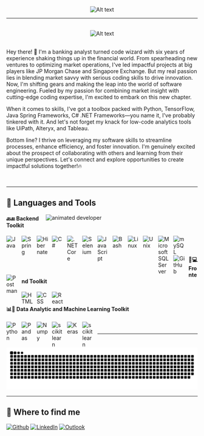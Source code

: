 <div align="center">
<img src="https://github.com/jeremylyb/jeremylyb/assets/96461868/f1e5586a-cf9c-4cb1-97b6-3e9c1436500b" alt="Alt text">
</div>

---
<br>

<div align="center">
<img src="https://github.com/jeremylyb/jeremylyb/assets/96461868/32e73b86-d2f6-496b-bf8c-1a845b8c106c" alt="Alt text" width="900" height="70">
</div>

<br>

<p>
Hey there! 👋 I'm a banking analyst turned code wizard with six years of experience shaking things up in the financial world. From spearheading new ventures to optimizing market operations, I've led impactful projects at big players like JP Morgan Chase and Singapore Exchange. But my real passion lies in blending market savvy with serious coding skills to drive innovation. Now, I'm shifting gears and making the leap into the world of software engineering. Fueled by my passion for combining market insight with cutting-edge coding expertise, I'm excited to embark on this new chapter.

When it comes to skills, I've got a toolbox packed with Python, TensorFlow, Java Spring Frameworks, C# .NET Frameworks—you name it, I've probably tinkered with it. And let's not forget my knack for low-code analytics tools like UiPath, Alteryx, and Tableau.

Bottom line? I thrive on leveraging my software skills to streamline processes, enhance efficiency, and foster innovation. I'm genuinely excited about the prospect of collaborating with others and learning from their unique perspectives. Let's connect and explore opportunities to create impactful solutions together!🔥

</p >

<br>

---

  
<h2> 🧰 Languages and Tools</h2>

<div>
<img align="right" alt="animated developer" width="400" src="https://mir-s3-cdn-cf.behance.net/project_modules/hd/06f21a161921919.63cd7887d0a70.gif"/>
</div>
    
<h4> 🔙🔚 Backend Toolkit </h4> 
 <img align="left" alt="Java" width="30px" style="padding-right:10px;" src="https://cdn.jsdelivr.net/gh/devicons/devicon/icons/java/java-original.svg"/>
 <img align="left" alt="Spring" width="30px" style="padding-right:10px;" src="https://cdn.jsdelivr.net/gh/devicons/devicon/icons/spring/spring-original.svg" />
 <img align="left" alt="Hibernate" width="30px" style="padding-right:10px;" src="https://cdn.jsdelivr.net/gh/devicons/devicon@latest/icons/hibernate/hibernate-plain-wordmark.svg" />
 <img align="left" alt="C#" width="30px" style="padding-right:10px;" src="https://cdn.jsdelivr.net/gh/devicons/devicon@latest/icons/csharp/csharp-original.svg" />
 <img align="left" alt=".NET Core" width="30px" style="padding-right:10px;" src="https://cdn.jsdelivr.net/gh/devicons/devicon@latest/icons/dotnetcore/dotnetcore-original.svg" />
 <img align="left" alt="Selenium" width="30px" style="padding-right:10px;" src="https://cdn.jsdelivr.net/gh/devicons/devicon@latest/icons/selenium/selenium-original.svg" />
 <img align="left" alt="JavaScript" width="30px" style="padding-right:10px;" src="https://cdn.jsdelivr.net/gh/devicons/devicon/icons/javascript/javascript-plain.svg" />
 <img align="left" alt="Bash" width="30px" style="padding-right:10px;" src="https://cdn.jsdelivr.net/gh/devicons/devicon/icons/bash/bash-original.svg" />
 <img align="left" alt="Linux" width="30px" style="padding-right:10px;" src="https://cdn.jsdelivr.net/gh/devicons/devicon/icons/linux/linux-original.svg" />
 <img align="left" alt="Unix" width="30px" style="padding-right:10px;" src="https://cdn.jsdelivr.net/gh/devicons/devicon@latest/icons/unix/unix-original.svg" />
 <img align="left" alt="MicrosoftSQLServer" width="30px" style="padding-right:10px;" src="https://cdn.jsdelivr.net/gh/devicons/devicon@latest/icons/microsoftsqlserver/microsoftsqlserver-original.svg" />
 <img align="left" alt="mySQL" width="30px" style="padding-right:10px;" src="https://cdn.jsdelivr.net/gh/devicons/devicon@latest/icons/mysql/mysql-original-wordmark.svg" />
 <img align="left" alt="GitHub" width="30px" style="padding-right:10px;" src="https://cdn.jsdelivr.net/gh/devicons/devicon/icons/github/github-original.svg" />
 <img align="left" alt="Postman" width="30px" style="padding-right:10px;" src="https://cdn.jsdelivr.net/gh/devicons/devicon@latest/icons/postman/postman-original.svg" />

<br>

</div>

<br>

<div>

<h4> 📲💻 Frontend Toolkit </h4>
<img align="left" alt="HTML" width="30px" style="padding-right:10px;" src="https://cdn.jsdelivr.net/gh/devicons/devicon/icons/html5/html5-plain.svg" />
<img align="left" alt="CSS" width="30px" style="padding-right:10px;" src="https://cdn.jsdelivr.net/gh/devicons/devicon/icons/css3/css3-plain.svg" />
<img align="left" alt="React" width="30px" style="padding-right:10px;" src="https://cdn.jsdelivr.net/gh/devicons/devicon/icons/react/react-original.svg" />

</div>

<br>

<div>
  
<h4> 📊🎯 Data Analytic and Machine Learning Toolkit </h4>
<img align="left" alt="Python" width="30px" style="padding-right:10px;" src="https://cdn.jsdelivr.net/gh/devicons/devicon@latest/icons/python/python-original.svg" />
<img align="left" alt="Pandas" width="30px" style="padding-right:10px;" src="https://cdn.jsdelivr.net/gh/devicons/devicon@latest/icons/pandas/pandas-original-wordmark.svg" />
<img align="left" alt="Numpy" width="30px" style="padding-right:10px;" src="https://cdn.jsdelivr.net/gh/devicons/devicon@latest/icons/numpy/numpy-plain-wordmark.svg" />
<img align="left" alt="scikitlearn" width="30px" style="padding-right:10px;" src="https://cdn.jsdelivr.net/gh/devicons/devicon@latest/icons/scikitlearn/scikitlearn-original.svg" />
<img align="left" alt="Keras" width="30px" style="padding-right:10px;" src="https://cdn.jsdelivr.net/gh/devicons/devicon@latest/icons/keras/keras-original.svg" />
<img align="left" alt="scikitlearn" width="30px" style="padding-right:10px;" src="https://cdn.jsdelivr.net/gh/devicons/devicon@latest/icons/tensorflow/tensorflow-original.svg" />

<br>



</div>

<hr>

<picture>
  <source
    media="(prefers-color-scheme: dark)"
    srcset="https://raw.githubusercontent.com/platane/snk/output/github-contribution-grid-snake-dark.svg"
  />
  <source
    media="(prefers-color-scheme: light)"
    srcset="https://raw.githubusercontent.com/platane/snk/output/github-contribution-grid-snake.svg"
  />
  <img
    alt="github contribution grid snake animation"
    src="https://raw.githubusercontent.com/platane/snk/output/github-contribution-grid-snake.svg"
  />
</picture>

<hr>


<h2> 🔎 Where to find me </h2>
<p>
  <a href="https://github.com/jeremylyb" target="_blank"><img alt="Github" src="https://img.shields.io/badge/GitHub-%2312100E.svg?&style=for-the-badge&logo=Github&logoColor=white" /></a> 
  <a href="https://www.linkedin.com/in/jeremylamyanbin" target="_blank"><img alt="LinkedIn" src="https://img.shields.io/badge/linkedin-%230077B5.svg?&style=for-the-badge&logo=linkedin&logoColor=white" /></a> 
  <a href="jeremylamyanbin@outlook.com" target="_blank"><img alt="Outlook" src="https://img.shields.io/badge/Microsoft_Outlook-0078D4?style=for-the-badge&logo=microsoft-outlook&logoColor=white" /></a>
</p>



